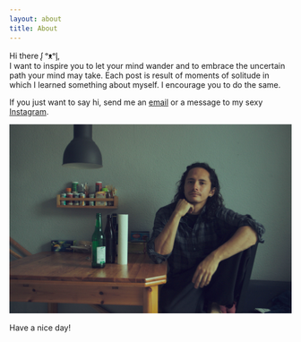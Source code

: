 ```yaml
---
layout: about
title: About
---
```


Hi there ᶘ ᵒᴥᵒᶅ,  
I want to inspire you to let your mind wander and to embrace the uncertain path your mind may take.
Each post is result of  moments of solitude in which I learned something about myself. 
I encourage you to do the same.

If you just want to say hi, send me an [email](mailto:daleonpz@gmail.com) or a message to my sexy [Instagram](https://www.instagram.com/daleonpzinst). 


![about](/images/about.jpg )

Have a nice day! 

<!--
In case you are interested in parkour check this other [site](https://myparkourjournal.com).
--> 


